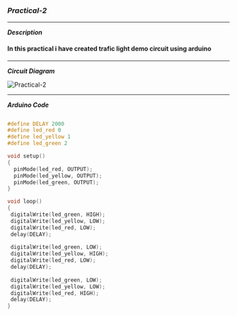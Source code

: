 ### ***Practical-2*** 

<hr>

***Description***
#### In this practical i have created trafic light demo circuit using arduino

<hr>

***Circuit Diagram***

![Practical-2](https://github.com/purvjoshi04/Curriculum-Codes/assets/101319136/b3fe6756-078f-441a-9810-3454401486ca)

<hr>

***Arduino Code***

```cpp

#define DELAY 2000
#define led_red 0
#define led_yellow 1
#define led_green 2

void setup()
{
  pinMode(led_red, OUTPUT);
  pinMode(led_yellow, OUTPUT);
  pinMode(led_green, OUTPUT);
}

void loop()
{
 digitalWrite(led_green, HIGH);
 digitalWrite(led_yellow, LOW);
 digitalWrite(led_red, LOW);
 delay(DELAY);
  
 digitalWrite(led_green, LOW);
 digitalWrite(led_yellow, HIGH);
 digitalWrite(led_red, LOW);
 delay(DELAY);
  
 digitalWrite(led_green, LOW);
 digitalWrite(led_yellow, LOW);
 digitalWrite(led_red, HIGH);
 delay(DELAY);
}

```	
